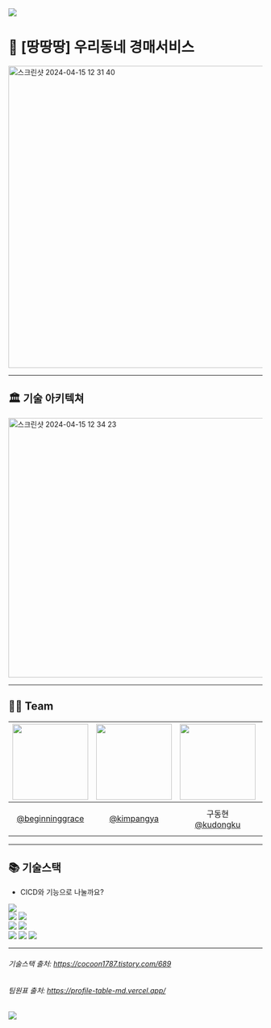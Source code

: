 <img src="https://capsule-render.vercel.app/api?type=waving&color=BDBDC8&height=150&section=header" />

# 🛒 [땅땅땅] 우리동네 경매서비스

<img width="598" alt="스크린샷 2024-04-15 12 31 40" src="https://github.com/IP-I-s-Protocol/DDang/assets/148612321/130dd804-1a60-4536-8c5f-abfa8dd5be71">


---
## 🏛️ 기술 아키텍쳐

<img width="514" alt="스크린샷 2024-04-15 12 34 23" src="https://github.com/IP-I-s-Protocol/DDang/assets/148612321/5a1818f3-19bc-41ac-9a38-5f63ae12a925">

---
## 👫🏼 Team
|<img src="https://avatars.githubusercontent.com/u/151606621?v=4" width="150" height="150"/>|<img src="https://avatars.githubusercontent.com/u/97017924?v=4" width="150" height="150"/>|<img src="https://avatars.githubusercontent.com/u/148612321?v=4" width="150" height="150"/>|<img src="https://avatars.githubusercontent.com/u/120919984?v=4" width="150" height="150"/>|
|:-:|:-:|:-----------------------------------------------------------------------------------------:|:-:|
|[@beginninggrace](https://github.com/beginninggrace)<br/>|[@kimpangya](https://github.com/kimpangya)|           구동현<br/>[@kudongku](https://github.com/kudongku)                      |boy who loves potato<br/>[@potatobboi](https://github.com/potatobboi)|

--- 
## 📚 기술스택

- CICD와 기능으로 나눌까요?

<img src="https://img.shields.io/badge/springboot-6DB33F?style=for-the-badge&logo=springboot&logoColor=white">
<br/>

<img src="https://img.shields.io/badge/github Actions-2088FF?style=for-the-badge&logo=GitHubActions&logoColor=white">
<img src="https://img.shields.io/badge/docker-2496ED?style=for-the-badge&logo=docker&logoColor=white">
<br/>
<img src="https://img.shields.io/badge/amazon ECR-FF8000?style=for-the-badge&logo=amazon&logoColor=white">
<img src="https://img.shields.io/badge/amazon ecs-FF9900?style=for-the-badge&logo=amazonecs&logoColor=white">
<br/>

<img src="https://img.shields.io/badge/amazon s3-569A31?style=for-the-badge&logo=amazons3&logoColor=white">
<img src="https://img.shields.io/badge/amazon elasticache-C925D1?style=for-the-badge&logo=amazon&logoColor=white">
<img src="https://img.shields.io/badge/amazon Aurora DB-527FFF?style=for-the-badge&logo=amazonrds&logoColor=white">

---


###### 기술스택 출처: https://cocoon1787.tistory.com/689
###### 팀원표 출처: https://profile-table-md.vercel.app/
<img src="https://capsule-render.vercel.app/api?type=waving&color=BDBDC8&height=150&section=footer" />
